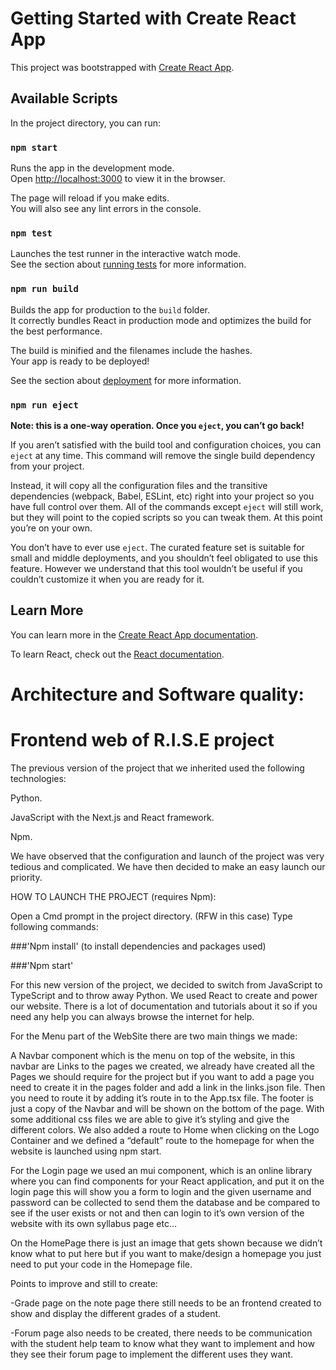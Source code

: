 # Getting Started with Create React App

This project was bootstrapped with [Create React App](https://github.com/facebook/create-react-app).

## Available Scripts

In the project directory, you can run:

### `npm start`

Runs the app in the development mode.\
Open [http://localhost:3000](http://localhost:3000) to view it in the browser.

The page will reload if you make edits.\
You will also see any lint errors in the console.

### `npm test`

Launches the test runner in the interactive watch mode.\
See the section about [running tests](https://facebook.github.io/create-react-app/docs/running-tests) for more information.

### `npm run build`

Builds the app for production to the `build` folder.\
It correctly bundles React in production mode and optimizes the build for the best performance.

The build is minified and the filenames include the hashes.\
Your app is ready to be deployed!

See the section about [deployment](https://facebook.github.io/create-react-app/docs/deployment) for more information.

### `npm run eject`

**Note: this is a one-way operation. Once you `eject`, you can’t go back!**

If you aren’t satisfied with the build tool and configuration choices, you can `eject` at any time. This command will remove the single build dependency from your project.

Instead, it will copy all the configuration files and the transitive dependencies (webpack, Babel, ESLint, etc) right into your project so you have full control over them. All of the commands except `eject` will still work, but they will point to the copied scripts so you can tweak them. At this point you’re on your own.

You don’t have to ever use `eject`. The curated feature set is suitable for small and middle deployments, and you shouldn’t feel obligated to use this feature. However we understand that this tool wouldn’t be useful if you couldn’t customize it when you are ready for it.

## Learn More

You can learn more in the [Create React App documentation](https://facebook.github.io/create-react-app/docs/getting-started).

To learn React, check out the [React documentation](https://reactjs.org/).


# Architecture and Software quality: 

# Frontend web of R.I.S.E project 

The previous version of the project that we inherited used the following technologies: 

Python. 

JavaScript with the Next.js and React framework. 

Npm. 

We have observed that the configuration and launch of the project was very tedious and complicated. We have then decided to make an easy launch our priority. 

HOW TO LAUNCH THE PROJECT (requires Npm): 

Open a Cmd prompt in the project directory. (RFW in this case) 
Type following commands:

###'Npm install' (to install dependencies and packages used) 

###'Npm start' 

For this new version of the project, we decided to switch from JavaScript to TypeScript and to throw away Python. We used React to create and power our website. There is a lot of documentation and  tutorials about it so if you need any help you can always browse the internet for help. 

For the Menu part of the WebSite there are two main things we made: 

A Navbar component which is the menu on top of the website, in this navbar are Links to the pages we created, we already have created all the Pages we should require for the project but if you want to add a page you need to create it in the pages folder and add a link in the links.json file. Then you need to route it by adding it’s route in to the App.tsx file. The footer is just a copy of the Navbar and will be shown on the bottom of the page. With some additional css files we are able to give it’s styling and give the different colors. We also added a route to Home when clicking on the Logo Container and we defined a “default” route to the homepage for when the website is launched using npm start. 

For the Login page we used an mui component, which is an online library where you can find components for your React application, and put it on the login page this will show you a form to login and the given username and password can be collected to send them the database and be compared to see if the user exists or not and then can login to it’s own version of the website with its own syllabus page etc... 

On the HomePage there is just an image that gets shown because we didn’t know what to put here but if you want to make/design a homepage you just need to put your code in the Homepage file. 

 

Points to improve and still to create: 

-Grade page on the note page there still needs to be an frontend created to show and display the different grades of a student. 

-Forum page also needs to be created, there needs to be communication with the student help team to know what they want to implement and how they see their forum page to implement the different uses they want. 
